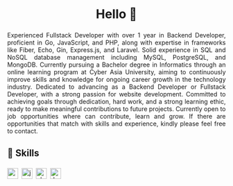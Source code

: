 <h1 align="center">Hello 👋</h1>

###

<p align="justify">Experienced Fullstack Developer with over 1 year in Backend Developer, proficient in Go, JavaScript, and PHP, along with expertise in frameworks like Fiber, Echo, Gin, Express.js, and Laravel. Solid experience in SQL and NoSQL database management including MySQL, PostgreSQL, and MongoDB. Currently pursuing a Bachelor degree in Informatics through an online learning program at Cyber Asia University, aiming to continuously improve skills and knowledge for ongoing career growth in the technology industry. Dedicated to advancing as a Backend Developer or Fullstack Developer, with a strong passion for website development. Committed to achieving goals through dedication, hard work, and a strong learning ethic, ready to make meaningful contributions to future projects. Currently open to job opportunities where can contribute, learn and grow. If there are opportunities that match with skills and experience, kindly please feel free to contact.</p>

###

<h2 align="left">💪 Skills</h2>

###

<div align="left">
  <img src="https://img.shields.io/badge/Go-00ADD8?logo=go&logoColor=white&style=for-the-badge" height="25" alt="go logo"  />
  <img width="" />
  <img src="https://img.shields.io/badge/JavaScript-F7DF1E?logo=javascript&logoColor=black&style=for-the-badge" height="25" alt="javascript logo"  />
  <img width="" />
  <img src="https://img.shields.io/badge/PHP-777BB4?logo=php&logoColor=black&style=for-the-badge" height="25" alt="php logo"  />
  <img width="" />
  <img src="https://img.shields.io/badge/Docker-2496ED?logo=docker&logoColor=white&style=for-the-badge" height="25" alt="docker logo"  />
</div>

###
